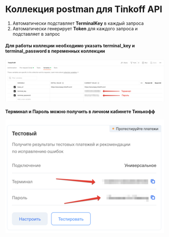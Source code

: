 # Коллекция postman для Tinkoff API

1. Автоматически подставляет **TerminalKey** в каждый запроса
2. Автоматически генерирует **Token** для каждого запроса и подставляет в запрос

#### Для работы коллеции необходимо указать **terminal_key** и **terminal_password** в переменных коллекции 
![Переменные коллекции постман](/docs/assets/postman_variables_1.png)

#### **Терминал** и **Пароль** можно получить в личном кабинете Тинькофф
![Терминал и Пароль](/docs/assets/tinkoff_terminal_1.png)
